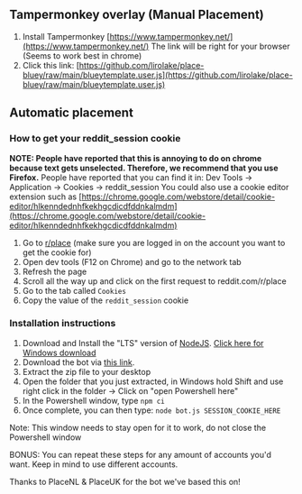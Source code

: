 ## Tampermonkey overlay (Manual Placement)

1. Install Tampermonkey [https://www.tampermonkey.net/](https://www.tampermonkey.net/) The link will be right for your browser (Seems to work best in chrome)
2. Click this link: [https://github.com/lirolake/place-bluey/raw/main/blueytemplate.user.js](https://github.com/lirolake/place-bluey/raw/main/blueytemplate.user.js)


## Automatic placement

### How to get your reddit_session cookie
**NOTE: People have reported that this is annoying to do on chrome because text gets unselected. Therefore, we recommend that you use Firefox.**
People have reported that you can find it in: Dev Tools -> Application -> Cookies -> reddit_session
You could also use a cookie editor extension such as [https://chrome.google.com/webstore/detail/cookie-editor/hlkenndednhfkekhgcdicdfddnkalmdm](https://chrome.google.com/webstore/detail/cookie-editor/hlkenndednhfkekhgcdicdfddnkalmdm)

1. Go to [r/place](https://reddit.com/r/place) (make sure you are logged in on the account you want to get the cookie for)
2. Open dev tools (F12 on Chrome) and go to the network tab
3. Refresh the page
4. Scroll all the way up and click on the first request to reddit.com/r/place
5. Go to the tab called `Cookies`
6. Copy the value of the `reddit_session` cookie

### Installation instructions

1. Download and Install the "LTS" version of [NodeJS](https://nodejs.org/). [Click here for Windows download](https://nodejs.org/dist/v16.14.2/node-v16.14.2-x64.msi)
2. Download the bot via [this link](https://github.com/lirolake/place-bluey/archive/refs/heads/master.zip).
3. Extract the zip file to your desktop
4. Open the folder that you just extracted, in Windows hold Shift and use right click in the folder -> Click on "open Powershell here"
5. In the Powershell window, type `npm ci`
6. Once complete, you can then type: `node bot.js SESSION_COOKIE_HERE`

Note: This window needs to stay open for it to work, do not close the Powershell window


BONUS: You can repeat these steps for any amount of accounts you'd want. Keep in mind to use different accounts.

Thanks to PlaceNL & PlaceUK for the bot we've based this on!
